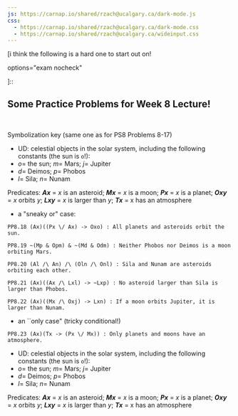 ```yaml
---
js: https://carnap.io/shared/rzach@ucalgary.ca/dark-mode.js
css: 
  - https://carnap.io/shared/rzach@ucalgary.ca/dark-mode.css
  - https://carnap.io/shared/rzach@ucalgary.ca/wideinput.css
---
```



[problems for elsewhere, e.g. i don't particularly like them and so am removing them from PS 8]::

[i think the following is a hard one to start out on!

options="exam nocheck"

]::

## Some Practice Problems for Week 8 Lecture!

<br />

<!---

These are problems from Zach PS 5 not included in my PS8 for 24.241

previously titled this doc `week_8_extra_problems' 

Use these as in-class problems, alongside working through some of the harder PS8 problems (e.g. at the end of the Pset)

Description for students: some in-class PRACTICE problems modeled on PS 8! Symbolization/Translation in Quantifier Logic (aka First Order Logic aka Predicate Logic).

Comments to self can be entered with [blah blah]:: or [](blah blah). Former needs an empty space before the line!  

-->

Symbolization key (same one as for PS8 Problems 8-17)

- UD: celestial objects in the solar system, including the following constants (the sun is `o`!):
- $o =$  the sun; $m=$  Mars; $j=$ Jupiter   
- $d=$  Deimos; $p=$  Phobos
- $l=$  Sila; $n=$  Nunam


Predicates:
 **$Ax$** = $x$ is an asteroid;	 **$Mx$** = $x$ is a moon;	**$Px$** =  $x$ is a planet;	**$Oxy$** =    $x$ orbits $y$;	**$Lxy$**  =   $x$ is larger than $y$; 
**$Tx$** = x has an atmosphere 

- a "sneaky or" case: 

~~~{.Translate .FOL system="LogicBookPD" submission="none"}
PP8.18 (Ax)((Px \/ Ax) -> Oxo) : All planets and asteroids orbit the sun.
~~~

~~~{.Translate .FOL system="LogicBookPD" submission="none"}
PP8.19 ~(Mp & Opm) & ~(Md & Odm) : Neither Phobos nor Deimos is a moon orbiting Mars.
~~~

~~~{.Translate .FOL system="LogicBookPD" submission="none"}
PP8.20 (Al /\ An) /\ (Oln /\ Onl) : Sila and Nunam are asteroids orbiting each other.
~~~


~~~{.Translate .FOL system="LogicBookPD" submission="none"}
PP8.21 (Ax)((Ax /\ Lxl) -> ~Lxp) : No asteroid larger than Sila is larger than Phobos.
~~~


~~~{.Translate .FOL system="LogicBookPD" submission="none"}
PP8.22 (Ax)((Mx /\ Oxj) -> Lxn) : If a moon orbits Jupiter, it is larger than Nunam.
~~~

- an ``only case" (tricky conditional!)

~~~{.Translate .FOL system="LogicBookPD" submission="none"}
PP8.23 (Ax)(Tx -> (Px \/ Mx)) : Only planets and moons have an atmosphere.
~~~

- UD: celestial objects in the solar system, including the following constants (the sun is `o`!):
- $o =$  the sun; $m=$  Mars; $j=$ Jupiter   
- $d=$  Deimos; $p=$  Phobos
- $l=$  Sila; $n=$  Nunam


Predicates:
 **$Ax$** = $x$ is an asteroid;	 **$Mx$** = $x$ is a moon;	**$Px$** =  $x$ is a planet;	**$Oxy$** =    $x$ orbits $y$;	**$Lxy$**  =   $x$ is larger than $y$; 
**$Tx$** = x has an atmosphere 
